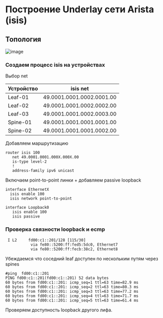 # Построение Underlay сети Arista (isis)

## Топология 

![image](https://github.com/user-attachments/assets/b1058244-28d8-4e2f-9e28-5a3083a723e5)

### Создаем процесс isis на устройствах 

Выбор net

|Устройство | isis net |
| ------------| --------------| 
| Leaf-01 | 49.0001.0001.0002.0001.00 |
| Leaf-02 | 49.0001.0001.0002.0002.00 |
| Leaf-03 | 49.0001.0001.0002.0003.00 |
| Spine-01 |  49.0001.0001.0001.0001.00 |
| Spine-02 | 49.0001.0001.0001.0002.00 |

Добавляем маршрутизацию

```
router isis 100
   net 49.0001.0001.000X.000X.00
   is-type level-2
   !
   address-family ipv6 unicast
```

Включаем point-to-point линки + добавляем passive loopback

```
interface EthernetX
  isis enable 100
  isis network point-to-point

interface Loopback0
   isis enable 100
   isis passive
```


### Проверка связности loopback и ecmp

```
 I L2     fd00:c1::201/128 [115/30]
           via fe80::5200:ff:fed5:5dc0, Ethernet7
           via fe80::5200:ff:fecb:38c2, Ethernet8
```

Убеждаемся что соседний leaf доступен по нескольким путям через spines

```
#ping  fd00:c1::201
PING fd00:c1::201(fd00:c1::201) 52 data bytes
60 bytes from fd00:c1::201: icmp_seq=1 ttl=63 time=82.9 ms
60 bytes from fd00:c1::201: icmp_seq=2 ttl=63 time=80.3 ms
60 bytes from fd00:c1::201: icmp_seq=3 ttl=63 time=77.2 ms
60 bytes from fd00:c1::201: icmp_seq=4 ttl=63 time=71.7 ms
60 bytes from fd00:c1::201: icmp_seq=5 ttl=63 time=61.4 ms
```

Проверяем доступность loopback другого лифа. 


